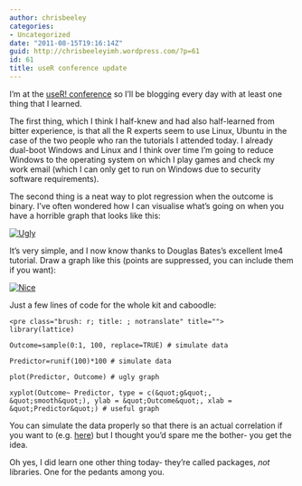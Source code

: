 ```yaml
---
author: chrisbeeley
categories:
- Uncategorized
date: "2011-08-15T19:16:14Z"
guid: http://chrisbeeleyimh.wordpress.com/?p=61
id: 61
title: useR conference update
---
```


I’m at the [useR! conference](http://www.warwick.ac.uk/statsdept/user-2011/) so I’ll be blogging every day with at least one thing that I learned.

The first thing, which I think I half-knew and had also half-learned from bitter experience, is that all the R experts seem to use Linux, Ubuntu in the case of the two people who ran the tutorials I attended today. I already dual-boot Windows and Linux and I think over time I’m going to reduce Windows to the operating system on which I play games and check my work email (which I can only get to run on Windows due to security software requirements).

The second thing is a neat way to plot regression when the outcome is binary. I’ve often wondered how I can visualise what’s going on when you have a horrible graph that looks like this:

[![](http://chrisbeeley.net/wp-content/uploads/2011/08/ugly1.png?w=300 "Ugly")](http://chrisbeeley.net/wp-content/uploads/2011/08/ugly1.png)

It’s very simple, and I now know thanks to Douglas Bates’s excellent lme4 tutorial. Draw a graph like this (points are suppressed, you can include them if you want):

[![](http://chrisbeeley.net/wp-content/uploads/2011/08/nice1.png?w=300 "Nice")](http://chrisbeeley.net/wp-content/uploads/2011/08/nice1.png)

Just a few lines of code for the whole kit and caboodle:

```
<pre class="brush: r; title: ; notranslate" title="">
library(lattice)

Outcome=sample(0:1, 100, replace=TRUE) # simulate data

Predictor=runif(100)*100 # simulate data

plot(Predictor, Outcome) # ugly graph

xyplot(Outcome~ Predictor, type = c(&quot;g&quot;, &quot;smooth&quot;), ylab = &quot;Outcome&quot;, xlab = &quot;Predictor&quot;) # useful graph
```

You can simulate the data properly so that there is an actual correlation if you want to (e.g. [here](http://www.biostat.wustl.edu/archives/html/s-news/2002-04/msg00103.html)) but I thought you’d spare me the bother- you get the idea.

Oh yes, I did learn one other thing today- they’re called packages, *not* libraries. One for the pedants among you.
